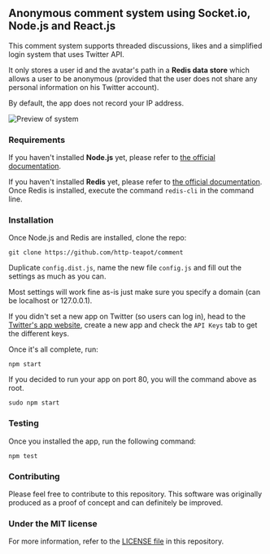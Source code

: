 Anonymous comment system using Socket.io, Node.js and React.js
--------------

This comment system supports threaded discussions, likes and a simplified login system that uses Twitter API.

It only stores a user id and the avatar's path in a **Redis data store** which allows a user to be anonymous (provided that the user does not share any personal information on his Twitter account).

By default, the app does not record your IP address.

![Preview of system](https://cloud.githubusercontent.com/assets/1534519/3942864/f9df9f9c-257a-11e4-9229-e995e10e77f8.png)

### Requirements

If you haven't installed **Node.js** yet, please refer to [the official documentation](http://nodejs.org/download/).

If you haven't installed **Redis** yet, please refer to [the official documentation](http://redis.io/download).
Once Redis is installed, execute the command `redis-cli` in the command line.

### Installation

Once Node.js and Redis are installed, clone the repo:

```
git clone https://github.com/http-teapot/comment
```

Duplicate `config.dist.js`, name the new file `config.js` and fill out the settings as much as you can.

Most settings will work fine as-is just make sure you specify a domain (can be localhost or 127.0.0.1).

If you didn't set a new app on Twitter (so users can log in), head to the [Twitter's app website](https://apps.twitter.com/), create a new app and check the `API Keys` tab to get the different keys.

Once it's all complete, run:

```
npm start
```

If you decided to run your app on port 80, you will the command above as root.

```
sudo npm start
```

### Testing

Once you installed the app, run the following command:

```
npm test
```

### Contributing

Please feel free to contribute to this repository. This software was originally produced as a proof of concept and can definitely be improved.

### Under the MIT license

For more information, refer to the [LICENSE file](https://github.com/http-teapot/comment/blob/master/LICENSE) in this repository.

